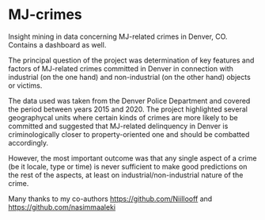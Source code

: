 # MJ-crimes
Insight mining in data concerning MJ-related crimes in Denver, CO. Contains a dashboard as well.

The principal question of the project was determination of key features and factors of MJ-related crimes committed in Denver in connection with industrial 
(on the one hand) and non-industrial (on the other hand) objects or victims. 

The data used was taken from the Denver Police Department and covered the period between years 2015 and 2020. 
The project highlighted several geographycal units where certain kinds of crimes are more likely to be committed and suggested that MJ-related delinquency in Denver 
is criminologically closer to property-oriented one and should be combatted accordingly. 

However, the most important outcome was that any single aspect of a crime (be it locale, type or time) is never sufficient to make good predictions on the rest of 
the aspects, at least on industrial/non-industrial nature of the crime.

Many thanks to my co-authors https://github.com/Niillooff and https://github.com/nasimmaaleki
